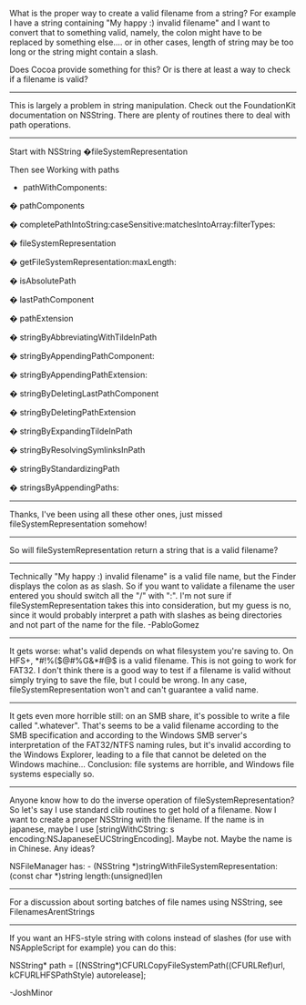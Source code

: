 What is the proper way to create a valid filename from a string? For example I have a string containing "My happy :) invalid filename" and I want to convert that to something valid, namely, the colon might have to be replaced by something else.... or in other cases, length of string may be too long or the string might contain a slash. 

Does Cocoa provide something for this? Or is there at least a way to check if a filename is valid?

----

This is largely a problem in string manipulation. Check out the FoundationKit documentation on NSString. There are plenty of routines there to deal with path operations.

----
Start with NSString �fileSystemRepresentation

Then see
Working with paths 
+ pathWithComponents:

� pathComponents

� completePathIntoString:caseSensitive:matchesIntoArray:filterTypes:

� fileSystemRepresentation

� getFileSystemRepresentation:maxLength:

� isAbsolutePath

� lastPathComponent

� pathExtension

� stringByAbbreviatingWithTildeInPath

� stringByAppendingPathComponent:

� stringByAppendingPathExtension:

� stringByDeletingLastPathComponent

� stringByDeletingPathExtension

� stringByExpandingTildeInPath

� stringByResolvingSymlinksInPath

� stringByStandardizingPath

� stringsByAppendingPaths:

----

Thanks, I've been using all these other ones, just missed fileSystemRepresentation somehow!

----

So will     fileSystemRepresentation return a string that is a valid filename?

----

Technically "My happy :) invalid filename" is a valid file name, but the Finder displays the colon as as slash. So if you want to validate a filename the user entered you should switch all the "/" with ":". I'm not sure if fileSystemRepresentation takes this into consideration, but my guess is no, since it would probably interpret a path with slashes as being directories and not part of the name for the file. -PabloGomez

----

It gets worse: what's valid depends on what filesystem you're saving to. On HFS+, *#!%($@#%G&*#@$ is a valid filename. This is not going to work for FAT32. I don't think there is a good way to test if a filename is valid without simply trying to save the file, but I could be wrong. In any case,     fileSystemRepresentation won't and can't guarantee a valid name.

----

It gets even more horrible still: on an SMB share, it's possible to write a file called ".whatever". That's seems to be a valid filename according to the SMB specification and according to the Windows SMB server's interpretation of the FAT32/NTFS naming rules, but it's invalid according to the Windows Explorer, leading to a file that cannot be deleted on the Windows machine... Conclusion: file systems are horrible, and Windows file systems especially so.

----

Anyone know how to do the inverse operation of fileSystemRepresentation?  So let's say I use standard clib routines to get hold of a filename.  Now I want to create a proper NSString with the filename.  If the name is in japanese, maybe I use [stringWithCString: s encoding:NSJapaneseEUCStringEncoding].  Maybe not.  Maybe the name is in Chinese.  Any ideas?

NSFileManager has:     - (NSString *)stringWithFileSystemRepresentation:(const char *)string length:(unsigned)len

----

For a discussion about sorting batches of file names using NSString, see FilenamesArentStrings

----

If you want an HFS-style string with colons instead of slashes (for use with NSAppleScript for example) you can do this:

    
NSString* path = [(NSString*)CFURLCopyFileSystemPath((CFURLRef)url, kCFURLHFSPathStyle) autorelease];


-JoshMinor

